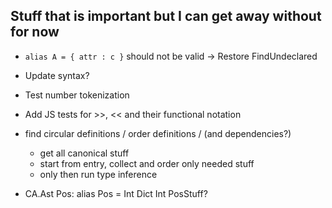 Stuff that is important but I can get away without for now
----------------------------------------------------------

* `alias A = { attr : c }` should not be valid
  -> Restore FindUndeclared

* Update syntax?

* Test number tokenization

* Add JS tests for >>, << and their functional notation

* find circular definitions / order definitions / (and dependencies?)
    * get all canonical stuff
    * start from entry, collect and order only needed stuff
    * only then run type inference

* CA.Ast Pos:
   alias Pos = Int
   Dict Int PosStuff?


